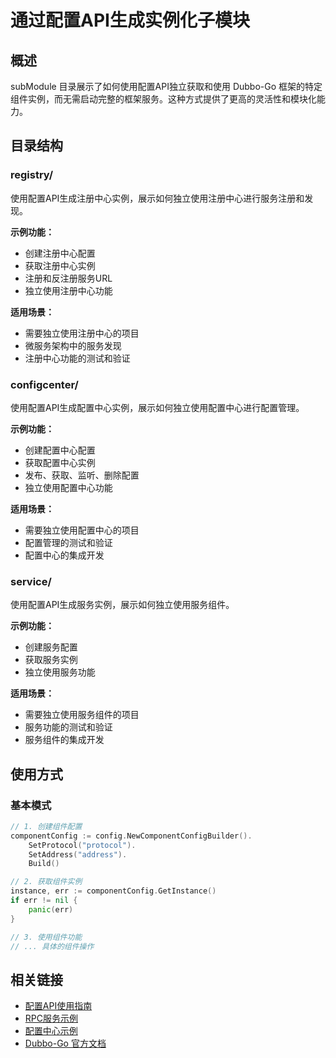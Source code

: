 # 通过配置API生成实例化子模块

## 概述

subModule 目录展示了如何使用配置API独立获取和使用 Dubbo-Go 框架的特定组件实例，而无需启动完整的框架服务。这种方式提供了更高的灵活性和模块化能力。

## 目录结构

### registry/
使用配置API生成注册中心实例，展示如何独立使用注册中心进行服务注册和发现。

**示例功能：**
- 创建注册中心配置
- 获取注册中心实例
- 注册和反注册服务URL
- 独立使用注册中心功能

**适用场景：**
- 需要独立使用注册中心的项目
- 微服务架构中的服务发现
- 注册中心功能的测试和验证

### configcenter/
使用配置API生成配置中心实例，展示如何独立使用配置中心进行配置管理。

**示例功能：**
- 创建配置中心配置
- 获取配置中心实例
- 发布、获取、监听、删除配置
- 独立使用配置中心功能

**适用场景：**
- 需要独立使用配置中心的项目
- 配置管理的测试和验证
- 配置中心的集成开发

### service/
使用配置API生成服务实例，展示如何独立使用服务组件。

**示例功能：**
- 创建服务配置
- 获取服务实例
- 独立使用服务功能

**适用场景：**
- 需要独立使用服务组件的项目
- 服务功能的测试和验证
- 服务组件的集成开发

## 使用方式

### 基本模式
```go
// 1. 创建组件配置
componentConfig := config.NewComponentConfigBuilder().
    SetProtocol("protocol").
    SetAddress("address").
    Build()

// 2. 获取组件实例
instance, err := componentConfig.GetInstance()
if err != nil {
    panic(err)
}

// 3. 使用组件功能
// ... 具体的组件操作
```

## 相关链接

- [配置API使用指南](../README.md)
- [RPC服务示例](../rpc/README.md)
- [配置中心示例](../configcenter/README.md)
- [Dubbo-Go 官方文档](https://dubbo.apache.org/zh-cn/overview/mannual/golang-sdk/)

